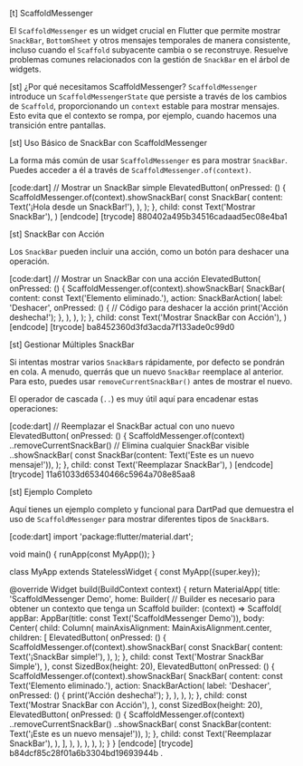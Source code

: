 [t] ScaffoldMessenger

El `ScaffoldMessenger` es un widget crucial en Flutter que permite mostrar `SnackBar`, `BottomSheet` y otros mensajes temporales de manera consistente, incluso cuando el `Scaffold` subyacente cambia o se reconstruye. Resuelve problemas comunes relacionados con la gestión de `SnackBar` en el árbol de widgets.

[st] ¿Por qué necesitamos ScaffoldMessenger?
`ScaffoldMessenger` introduce un `ScaffoldMessengerState` que persiste a través de los cambios de `Scaffold`, proporcionando un `context` estable para mostrar mensajes. Esto evita que el contexto se rompa, por ejemplo, cuando hacemos una transición entre pantallas.

[st] Uso Básico de SnackBar con ScaffoldMessenger

La forma más común de usar `ScaffoldMessenger` es para mostrar `SnackBar`. Puedes acceder a él a través de `ScaffoldMessenger.of(context)`.

[code:dart]
// Mostrar un SnackBar simple
ElevatedButton(
  onPressed: () {
    ScaffoldMessenger.of(context).showSnackBar(
      const SnackBar(
        content: Text('¡Hola desde un SnackBar!'),
      ),
    );
  },
  child: const Text('Mostrar SnackBar'),
)
[endcode]
[trycode] 880402a495b34516cadaad5ec08e4ba1

[st] SnackBar con Acción

Los `SnackBar` pueden incluir una acción, como un botón para deshacer una operación.

[code:dart]
// Mostrar un SnackBar con una acción
ElevatedButton(
  onPressed: () {
    ScaffoldMessenger.of(context).showSnackBar(
      SnackBar(
        content: const Text('Elemento eliminado.'),
        action: SnackBarAction(
          label: 'Deshacer',
          onPressed: () {
            // Código para deshacer la acción
            print('Acción deshecha!');
          },
        ),
      ),
    );
  },
  child: const Text('Mostrar SnackBar con Acción'),
)
[endcode]
[trycode] ba8452360d3fd3acda7f133ade0c99d0

[st] Gestionar Múltiples SnackBar

Si intentas mostrar varios `SnackBar`s rápidamente, por defecto se pondrán en cola. A menudo, querrás que un nuevo `SnackBar` reemplace al anterior. Para esto, puedes usar `removeCurrentSnackBar()` antes de mostrar el nuevo.

El operador de cascada (`..`) es muy útil aquí para encadenar estas operaciones:

[code:dart]
// Reemplazar el SnackBar actual con uno nuevo
ElevatedButton(
  onPressed: () {
    ScaffoldMessenger.of(context)
      ..removeCurrentSnackBar() // Elimina cualquier SnackBar visible
      ..showSnackBar(
        const SnackBar(content: Text('Este es un nuevo mensaje!')),
      );
  },
  child: const Text('Reemplazar SnackBar'),
)
[endcode]
[trycode] 11a61033d65340466c5964a708e85aa8

[st] Ejemplo Completo

Aquí tienes un ejemplo completo y funcional para DartPad que demuestra el uso de `ScaffoldMessenger` para mostrar diferentes tipos de `SnackBar`s.

[code:dart]
import 'package:flutter/material.dart';

void main() {
  runApp(const MyApp());
}

class MyApp extends StatelessWidget {
  const MyApp({super.key});

  @override
  Widget build(BuildContext context) {
    return MaterialApp(
      title: 'ScaffoldMessenger Demo',
      home: Builder(
        // Builder es necesario para obtener un contexto que tenga un Scaffold
        builder: (context) => Scaffold(
          appBar: AppBar(title: const Text('ScaffoldMessenger Demo')),
          body: Center(
            child: Column(
              mainAxisAlignment: MainAxisAlignment.center,
              children: <Widget>[
                ElevatedButton(
                  onPressed: () {
                    ScaffoldMessenger.of(context).showSnackBar(
                      const SnackBar(
                        content: Text('¡SnackBar simple!'),
                      ),
                    );
                  },
                  child: const Text('Mostrar SnackBar Simple'),
                ),
                const SizedBox(height: 20),
                ElevatedButton(
                  onPressed: () {
                    ScaffoldMessenger.of(context).showSnackBar(
                      SnackBar(
                        content: const Text('Elemento eliminado.'),
                        action: SnackBarAction(
                          label: 'Deshacer',
                          onPressed: () {
                            print('Acción deshecha!');
                          },
                        ),
                      ),
                    );
                  },
                  child: const Text('Mostrar SnackBar con Acción'),
                ),
                const SizedBox(height: 20),
                ElevatedButton(
                  onPressed: () {
                    ScaffoldMessenger.of(context)
                      ..removeCurrentSnackBar()
                      ..showSnackBar(
                        const SnackBar(content: Text('¡Este es un nuevo mensaje!')),
                      );
                  },
                  child: const Text('Reemplazar SnackBar'),
                ),
              ],
            ),
          ),
        ),
      ),
    );
  }
}
[endcode]
[trycode] b84dcf85c28f01a6b3304bd19693944b
.